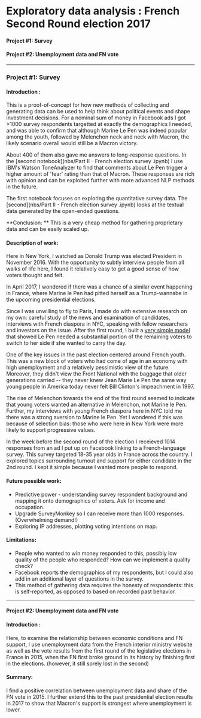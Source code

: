 # Exploratory data analysis : French Second Round election 2017
#### Project #1: Survey
#### Project #2: Unemployment data and FN vote 

----------------------
### Project #1: Survey 
#### Introduction : 

This is a proof-of-concept for how new methods of collecting and generating data can be used to help think about political events and shape investment decisions. For a nominal sum of money in Facebook ads I got >1000 survey respondents targetted at exactly the demographics I needed, and was able to confirm that although Marine Le Pen was indeed popular among the youth, followed by Melenchon neck and neck with Macron, the likely scenario overall would still be a Macron victory. 

About 400 of them also gave me answers to long-response questions. In the [second notebook](nbs/Part II - French election survey .ipynb) I use IBM's Watson ToneAnalyzer to find that comments about Le Pen trigger a higher amount of 'fear' rating than that of Macron. These responses are rich with opinion and can be exploited further with more advanced NLP methods in the future. 

The first notebook focuses on exploring the quantitative survey data. The [second](nbs/Part II - French election survey .ipynb) looks at the textual data generated by the open-ended questions.

**Conclusion: ** This is a very cheap method for gathering proprietary data and can be easily scaled up.

#### Description of work: 

Here in New York, I watched as Donald Trump was elected President in November 2016. With the opportunity to subtly interview people from all walks of life here, I found it relatively easy to get a good sense of how voters thought and felt. 

In April 2017, I wondered if there was a chance of a similar event happening in France, where Marine le Pen had pitted herself as a Trump-wannabe in the upcoming presidential elections. 

Since I was unwilling to fly to Paris, I made do with extensive research on my own: careful study of the news and examination of candidates, interviews with French diaspora in NYC, speaking with fellow researchers and investors on the issue. After the first round, I built a [very simple model](https://annjie.com/presidentielle-2017-election-model/) that showed Le Pen needed a substantial portion of the remaining voters to switch to her side if she wanted to carry the day. 

One of the key issues in the past election centered around French youth. This was a new block of voters who had come of age in an economy with high unemployment and a relatively pessimistic view of the future. Moreover, they didn't view the Front National with the baggage that older generations carried -- they never knew Jean Marie Le Pen the same way young people in America today never felt Bill Clinton's impeachment in 1997.    

The rise of Melenchon towards the end of the first round seemed to indicate that young voters wanted an alternative in Melenchon, not Marine le Pen. Further, my interviews with young French diaspora here in NYC told me there was a strong aversion to Marine le Pen. Yet I wondered if this was because of selection bias: those who were here in New York were more likely to support progressive values. 

In the week before the second round of the election I receieved 1014 responses from an ad I put up on Facebook linking to a French-language survey. This survey targeted 18-35 year olds in France across the country. I explored topics surrounding turnout and support for either candidate in the 2nd round. I kept it simple because I wanted more people to respond.

#### Future possible work: 
- Predictive power - understanding survey respondent background and mapping it onto demographics of voters. Ask for income and occupation. 
- Upgrade SurveyMonkey so I can receive more than 1000 responses. (Overwhelming demand!)
- Exploring IP addresses, plotting voting intentions on map. 

#### Limitations:
- People who wanted to win money responded to this, possibly low quality of the people who responded? How can we implement a quality check? 
- Facebook reports the demographics of my respondents, but I could also add in an additional layer of questions in the survey.  
- This method of gathering data requires the honesty of respondents: this is self-reported, as opposed to based on recorded past behavior. 


----------------------
#### Project #2: Unemployment data and FN vote 
#### Introduction : 
Here, to examine the relationship between economic conditions and FN support, I use unemployment data from the French interior ministry website as well as the vote results from the first round of the legislative elections in France in 2015, when the FN first broke ground in its history by finishing first in the elections. (however, it still sorely lost in the second) 

#### Summary: 

I find a positive correlation between unemployment data and share of the FN vote in 2015. I further extend this to the past presidential election results in 2017 to show that Macron's support is strongest where unemployment is lower. 


